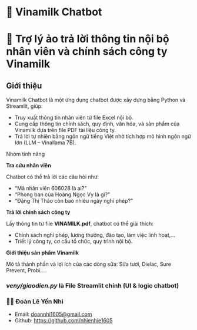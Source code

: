 # 🐄 Vinamilk Chatbot
# 💬 Trợ lý ảo trả lời thông tin nội bộ nhân viên và chính sách công ty Vinamilk
## Giới thiệu
Vinamilk Chatbot là một ứng dụng chatbot được xây dựng bằng Python và Streamlit, giúp:
- Truy xuất thông tin nhân viên từ file Excel nội bộ.
- Cung cấp thông tin chính sách, quy định, văn hóa, và sản phẩm của Vinamilk dựa trên file PDF tài liệu công ty.
- Trả lời tự nhiên bằng ngôn ngữ tiếng Việt nhờ tích hợp mô hình ngôn ngữ lớn (LLM – Vinallama 7B).

Nhóm tính năng                      

**Tra cứu nhân viên**

Chatbot có thể trả lời các câu hỏi như:
- “Mã nhân viên 606028 là ai?”
- “Phòng ban của Hoàng Ngọc Vy là gì?”
- “Đặng Thị Thảo còn bao nhiêu ngày nghỉ phép?”                              

**Trả lời chính sách công ty**

Lấy thông tin từ file **VINAMILK.pdf**, chatbot có thể giải thích:
- Chính sách nghỉ phép, lương thưởng, đào tạo, làm việc linh hoạt,...
- Triết lý công ty, cơ cấu tổ chức, quy trình nội bộ. 

**Giới thiệu sản phẩm Vinamilk**

Mô tả thành phần và lợi ích của các dòng sữa: Sữa tươi, Dielac, Sure Prevent, Probi...                                                                                      

### *veny/giaodien.py* là File Streamlit chính (UI & logic chatbot)
### 🧑‍💻 Đoàn Lê Yến Nhi
- Email: doannhi1605@gmail.com
- Github: https://github.com/nhienhie1605
